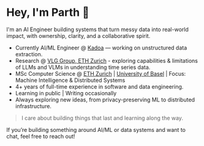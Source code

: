 # Hey, I'm Parth 👋

I'm an AI Engineer building systems that turn messy data into real-world impact, with ownership, clarity, and a collaborative spirit.

- Currently AI/ML Engineer @ [Kadoa](https://kadoa.com) — working on unstructured data extraction.
- Research @ [VLG Group, ETH Zurich](https://vlg.inf.ethz.ch) - exploring capabilities & limitations of LLMs and VLMs in understanding time series data.
- MSc Computer Science @ [ETH Zurich](https://inf.ethz.ch) | [University of Basel](https://www.unibas.ch/en/University/About-University.html) | Focus: Machine Intelligence & Distributed Systems
- 4+ years of full-time experience in software and data engineering.
- Learning in public | Writing occasionally
- Always exploring new ideas, from privacy-preserving ML to distributed infrastructure.

> I care about building things that last and learning along the way.

If you’re building something around AI/ML or data systems and want to chat, feel free to reach out!
